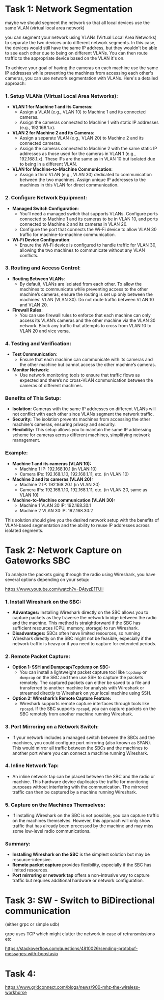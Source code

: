 # Task 1: Network Segmentation
maybe we should segment the network so that all local devices use the same VLAN (virtual local area network)
   
   you can segment your network using VLANs (Virtual Local Area Networks) to separate the two devices onto different network segments. In this case, the devices would still have the same IP address, but they wouldn't be able to see each other due to being on different VLANs. You can then route traffic to the appropriate device based on the VLAN it's on.
   
To achieve your goal of having the cameras on each machine use the same IP addresses while preventing the machines from accessing each other's cameras, you can use network segmentation with VLANs. Here's a detailed approach:

### 1. **Setup VLANs (Virtual Local Area Networks):**
   - **VLAN 1 for Machine 1 and its Cameras**:
     - Assign a VLAN (e.g., VLAN 10) to Machine 1 and its connected cameras.
     - Assign the cameras connected to Machine 1 with static IP addresses (e.g., 192.168.1.x).
   - **VLAN 2 for Machine 2 and its Cameras**:
     - Assign a separate VLAN (e.g., VLAN 20) to Machine 2 and its connected cameras.
     - Assign the cameras connected to Machine 2 with the same static IP addresses as those used for the cameras in VLAN 1 (e.g., 192.168.1.x). These IPs are the same as in VLAN 10 but isolated due to being in a different VLAN.
   - **VLAN for Machine-to-Machine Communication**:
     - Assign a third VLAN (e.g., VLAN 30) dedicated to communication between the two machines. Assign unique IP addresses to the machines in this VLAN for direct communication.

### 2. **Configure Network Equipment:**
   - **Managed Switch Configuration**:
     - You’ll need a managed switch that supports VLANs. Configure ports connected to Machine 1 and its cameras to be in VLAN 10, and ports connected to Machine 2 and its cameras in VLAN 20.
     - Configure the port that connects the Wi-Fi device to allow VLAN 30 traffic for machine-to-machine communication.
   - **Wi-Fi Device Configuration**:
     - Ensure the Wi-Fi device is configured to handle traffic for VLAN 30, allowing the two machines to communicate without any VLAN conflicts.

### 3. **Routing and Access Control**:
   - **Routing Between VLANs**:
     - By default, VLANs are isolated from each other. To allow the machines to communicate while preventing access to the other machine’s cameras, ensure the routing is set up only between the machines' VLAN (VLAN 30). Do not route traffic between VLAN 10 and VLAN 20.
   - **Firewall Rules**:
     - You can use firewall rules to enforce that each machine can only access its VLAN’s cameras and the other machine via the VLAN 30 network. Block any traffic that attempts to cross from VLAN 10 to VLAN 20 and vice versa.

### 4. **Testing and Verification:**
   - **Test Communication**:
     - Ensure that each machine can communicate with its cameras and the other machine but cannot access the other machine’s cameras.
   - **Monitor Network**:
     - Use network monitoring tools to ensure that traffic flows as expected and there’s no cross-VLAN communication between the cameras of different machines.

### Benefits of This Setup:
- **Isolation:** Cameras with the same IP addresses on different VLANs will not conflict with each other since VLANs segment the network traffic.
- **Security:** The isolation prevents machines from accessing the other machine's cameras, ensuring privacy and security.
- **Flexibility:** This setup allows you to maintain the same IP addressing scheme for cameras across different machines, simplifying network management.

### Example:
- **Machine 1 and its cameras (VLAN 10):**
  - Machine 1 IP: 192.168.10.1 (in VLAN 10)
  - Camera IPs: 192.168.1.10, 192.168.1.11, etc. (in VLAN 10)
- **Machine 2 and its cameras (VLAN 20):**
  - Machine 2 IP: 192.168.20.1 (in VLAN 20)
  - Camera IPs: 192.168.1.10, 192.168.1.11, etc. (in VLAN 20, same as VLAN 10)
- **Machine-to-Machine communication (VLAN 30):**
  - Machine 1 VLAN 30 IP: 192.168.30.1
  - Machine 2 VLAN 30 IP: 192.168.30.2

This solution should give you the desired network setup with the benefits of VLAN-based segmentation and the ability to reuse IP addresses across isolated segments.


# Task 2: Network Capture on Gateworks SBC
   
To analyze the packets going through the radio using Wireshark, you have several options depending on your setup:

https://www.youtube.com/watch?v=DAtyzE1TUlI
### 1. **Install Wireshark on the SBC:**

- **Advantages:** Installing Wireshark directly on the SBC allows you to capture packets as they traverse the network bridge between the radio and the machine. This method is straightforward if the SBC has sufficient resources (CPU, memory, storage) to run Wireshark.
- **Disadvantages:** SBCs often have limited resources, so running Wireshark directly on the SBC might not be feasible, especially if the network traffic is heavy or if you need to capture for extended periods.

### 2. **Remote Packet Capture:**

- **Option 1: SSH and Dumpcap/Tcpdump on SBC:**
    - You can install a lightweight packet capture tool like `tcpdump` or `dumpcap` on the SBC and then use SSH to capture the packets remotely. The captured packets can either be saved to a file and transferred to another machine for analysis with Wireshark or streamed directly to Wireshark on your local machine using SSH.
- **Option 2: Wireshark’s Remote Capture Feature:**
    - Wireshark supports remote capture interfaces through tools like `rpcapd`. If the SBC supports `rpcapd`, you can capture packets on the SBC remotely from another machine running Wireshark.

### 3. **Port Mirroring on a Network Switch:**

- If your network includes a managed switch between the SBCs and the machines, you could configure port mirroring (also known as SPAN). This would mirror all traffic between the SBCs and the machines to another port where you can connect a machine running Wireshark.

### 4. **Inline Network Tap:**

- An inline network tap can be placed between the SBC and the radio or machine. This hardware device duplicates the traffic for monitoring purposes without interfering with the communication. The mirrored traffic can then be captured by a machine running Wireshark.

### 5. **Capture on the Machines Themselves:**

- If installing Wireshark on the SBC is not possible, you can capture traffic on the machines themselves. However, this approach will only show traffic that has already been processed by the machine and may miss some low-level radio communications.

### Summary:

- **Installing Wireshark on the SBC** is the simplest solution but may be resource-intensive.
- **Remote packet capture** provides flexibility, especially if the SBC has limited resources.
- **Port mirroring or network tap** offers a non-intrusive way to capture traffic but requires additional hardware or network configuration.

# Task 3: SW - Switch to BiDirectional communication
(either grpc or simple udb)

grpc uses TCP which might clutter the network in case of retransmissions etc

https://stackoverflow.com/questions/4810026/sending-protobuf-messages-with-boostasio

# Task 4:
https://www.gridconnect.com/blogs/news/900-mhz-the-wireless-workhorse


